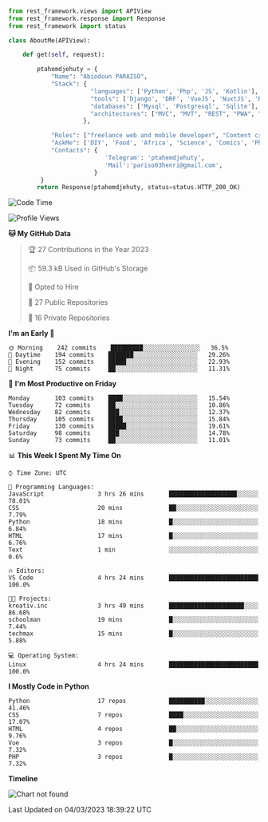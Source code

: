 ###
```python
from rest_framework.views import APIView
from rest_framework.response import Response
from rest_framework import status

class AboutMe(APIView):

    def get(self, request):

        ptahemdjehuty = {
            "Name": "Abiodoun PARAISO",
            "Stack": {
                       "languages": ['Python', 'Php', 'JS', 'Kotlin'],
                       "tools": ['Django', 'DRF', 'VueJS', 'NuxtJS', 'React', 'Kotlin'],
                       "databases": ['Mysql', 'Postgresql', 'Sqlite'],
                       "architectures": ["MVC", "MVT", "REST", "PWA", "SPA"]
                     },

            "Roles": ["freelance web and mobile developer", "Content creator", "Teacher", "Mentor"],
            "AskMe": ['DIY', 'Food', 'Africa', 'Science', 'Comics', 'Photography', 'Tech', 'Programming'],
            "Contacts": {
                           'Telegram': 'ptahemdjehuty',
                           'Mail':'pariso03henri@gmail.com',
                        }
         }
        return Response(ptahemdjehuty, status=status.HTTP_200_OK)

```                    

<!--START_SECTION:waka-->
![Code Time](http://img.shields.io/badge/Code%20Time-462%20hrs%2025%20mins-blue)

![Profile Views](http://img.shields.io/badge/Profile%20Views-68-blue)

**🐱 My GitHub Data** 

> 🏆 27 Contributions in the Year 2023
 > 
> 📦 59.3 kB Used in GitHub's Storage 
 > 
> 💼 Opted to Hire
 > 
> 📜 27 Public Repositories 
 > 
> 🔑 16 Private Repositories  
 > 
**I'm an Early 🐤** 

```text
🌞 Morning    242 commits    █████████░░░░░░░░░░░░░░░░   36.5% 
🌆 Daytime    194 commits    ███████░░░░░░░░░░░░░░░░░░   29.26% 
🌃 Evening    152 commits    █████░░░░░░░░░░░░░░░░░░░░   22.93% 
🌙 Night      75 commits     ██░░░░░░░░░░░░░░░░░░░░░░░   11.31%

```
📅 **I'm Most Productive on Friday** 

```text
Monday       103 commits    ████░░░░░░░░░░░░░░░░░░░░░   15.54% 
Tuesday      72 commits     ██░░░░░░░░░░░░░░░░░░░░░░░   10.86% 
Wednesday    82 commits     ███░░░░░░░░░░░░░░░░░░░░░░   12.37% 
Thursday     105 commits    ████░░░░░░░░░░░░░░░░░░░░░   15.84% 
Friday       130 commits    █████░░░░░░░░░░░░░░░░░░░░   19.61% 
Saturday     98 commits     ███░░░░░░░░░░░░░░░░░░░░░░   14.78% 
Sunday       73 commits     ██░░░░░░░░░░░░░░░░░░░░░░░   11.01%

```


📊 **This Week I Spent My Time On** 

```text
⌚︎ Time Zone: UTC

💬 Programming Languages: 
JavaScript               3 hrs 26 mins       ███████████████████░░░░░░   78.01% 
CSS                      20 mins             ██░░░░░░░░░░░░░░░░░░░░░░░   7.79% 
Python                   18 mins             █░░░░░░░░░░░░░░░░░░░░░░░░   6.84% 
HTML                     17 mins             █░░░░░░░░░░░░░░░░░░░░░░░░   6.76% 
Text                     1 min               ░░░░░░░░░░░░░░░░░░░░░░░░░   0.6%

🔥 Editors: 
VS Code                  4 hrs 24 mins       █████████████████████████   100.0%

🐱‍💻 Projects: 
kreativ.inc              3 hrs 49 mins       █████████████████████░░░░   86.68% 
schoolman                19 mins             █░░░░░░░░░░░░░░░░░░░░░░░░   7.44% 
techmax                  15 mins             █░░░░░░░░░░░░░░░░░░░░░░░░   5.88%

💻 Operating System: 
Linux                    4 hrs 24 mins       █████████████████████████   100.0%

```

**I Mostly Code in Python** 

```text
Python                   17 repos            ██████████░░░░░░░░░░░░░░░   41.46% 
CSS                      7 repos             ████░░░░░░░░░░░░░░░░░░░░░   17.07% 
HTML                     4 repos             ██░░░░░░░░░░░░░░░░░░░░░░░   9.76% 
Vue                      3 repos             █░░░░░░░░░░░░░░░░░░░░░░░░   7.32% 
PHP                      3 repos             █░░░░░░░░░░░░░░░░░░░░░░░░   7.32%

```


**Timeline**

![Chart not found](https://raw.githubusercontent.com/ptahemdjehuty/ptahemdjehuty/main/charts/bar_graph.png) 


 Last Updated on 04/03/2023 18:39:22 UTC
<!--END_SECTION:waka-->
